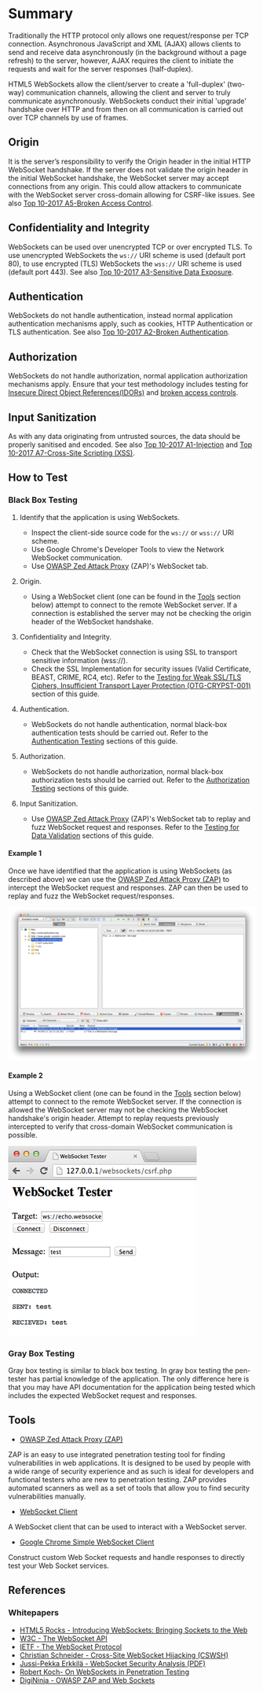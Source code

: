 # Summary

Traditionally the HTTP protocol only allows one request/response per TCP connection. Asynchronous JavaScript and XML (AJAX) allows clients to send and receive data asynchronously (in the background without a page refresh) to the server, however, AJAX requires the client to initiate the requests and wait for the server responses (half-duplex).

HTML5 WebSockets allow the client/server to create a 'full-duplex' (two-way) communication channels, allowing the client and server to truly communicate asynchronously. WebSockets conduct their initial 'upgrade' handshake over HTTP and from then on all communication is carried out over TCP channels by use of frames.

## Origin

It is the server’s responsibility to verify the Origin header in the initial HTTP WebSocket handshake. If the server does not validate the origin header in the initial WebSocket handshake, the WebSocket server may accept connections from any origin. This could allow attackers to communicate with the WebSocket server cross-domain allowing for CSRF-like issues. See also [Top 10-2017 A5-Broken Access Control](https://www.owasp.org/index.php/Top_10-2017_A5-Broken_Access_Control).

## Confidentiality and Integrity

WebSockets can be used over unencrypted TCP or over encrypted TLS. To use unencrypted WebSockets the `ws://` URI scheme is used (default port 80), to use encrypted (TLS) WebSockets the `wss://` URI scheme is used (default port 443). See also [Top 10-2017 A3-Sensitive Data Exposure](https://www.owasp.org/index.php/Top_10-2017_A3-Sensitive_Data_Exposure).

## Authentication

WebSockets do not handle authentication, instead normal application authentication mechanisms apply, such as cookies, HTTP Authentication or TLS authentication. See also [Top 10-2017 A2-Broken Authentication](https://www.owasp.org/index.php/Top_10-2017_A2-Broken_Authentication).

## Authorization

WebSockets do not handle authorization, normal application authorization mechanisms apply.  Ensure that your test methodology includes testing for [Insecure Direct Object References(IDORs)](https://www.owasp.org/index.php/Testing_for_Insecure_Direct_Object_References_(OTG-AUTHZ-004)) and [broken access controls](https://www.owasp.org/index.php/Top_10-2017_A5-Broken_Access_Control).

## Input Sanitization

As with any data originating from untrusted sources, the data should be properly sanitised and encoded. See also [Top 10-2017 A1-Injection](https://www.owasp.org/index.php/Top_10-2017_A1-Injection) and [Top 10-2017 A7-Cross-Site Scripting (XSS)](https://www.owasp.org/index.php/Top_10-2017_A7-Cross-Site_Scripting_(XSS)).

## How to Test

### Black Box Testing

1. Identify that the application is using WebSockets.
   * Inspect the client-side source code for the `ws://` or `wss://` URI scheme.
   * Use Google Chrome's Developer Tools to view the Network WebSocket communication.
   * Use [OWASP Zed Attack Proxy](https://www.owasp.org/index.php/OWASP_Zed_Attack_Proxy_Project) (ZAP)'s WebSocket tab.

2. Origin.
   * Using a WebSocket client (one can be found in the [Tools](#Tools) section below) attempt to connect to the remote WebSocket server. If a connection is established the server may not be checking the origin header of the WebSocket handshake.

3. Confidentiality and Integrity.
   * Check that the WebSocket connection is using SSL to transport sensitive information (wss://).
   * Check the SSL Implementation for security issues (Valid Certificate, BEAST, CRIME, RC4, etc). Refer to the [Testing for Weak SSL/TLS Ciphers, Insufficient Transport Layer Protection (OTG-CRYPST-001)](https://www.owasp.org/index.php/Testing_for_Weak_SSL/TLS_Ciphers,_Insufficient_Transport_Layer_Protection_(OTG-CRYPST-001)) section of this guide.

4. Authentication.
   * WebSockets do not handle authentication, normal black-box authentication tests should be carried out. Refer to the [Authentication Testing](https://www.owasp.org/index.php/Testing_for_authentication) sections of this guide.

5. Authorization.  
   * WebSockets do not handle authorization, normal black-box authorization tests should be carried out. Refer to the [Authorization Testing](https://www.owasp.org/index.php/Testing_for_Authorization) sections of this guide.

6. Input Sanitization.
   * Use [OWASP Zed Attack Proxy](https://www.owasp.org/index.php/OWASP_Zed_Attack_Proxy_Project) (ZAP)'s WebSocket tab to replay and fuzz WebSocket request and responses. Refer to the [Testing for Data Validation](https://www.owasp.org/index.php/Testing_for_Data_Validation) sections of this guide.

#### Example 1

Once we have identified that the application is using WebSockets (as described above) we can use the [OWASP Zed Attack Proxy (ZAP)](https://www.owasp.org/index.php/OWASP_Zed_Attack_Proxy_Project) to intercept the WebSocket request and responses. ZAP can then be used to replay and fuzz the WebSocket request/responses.

![ZAP WebSockets](images/OWASP_ZAP_WebSockets.png)

#### Example 2

Using a WebSocket client (one can be found in the [Tools](#Tools) section below) attempt to connect to the remote WebSocket server. If the connection is allowed the WebSocket server may not be checking the WebSocket handshake's origin header. Attempt to replay requests previously intercepted to verify that cross-domain WebSocket communication is possible.

![WebSocket Client](images/WebSocket_Client.png)

### Gray Box Testing

Gray box testing is similar to black box testing. In gray box testing the pen-tester has partial knowledge of the application. The only difference here is that you may have API documentation for the application being tested which includes the expected WebSocket request and responses.

## Tools

* [OWASP Zed Attack Proxy (ZAP)](https://www.owasp.org/index.php/OWASP_Zed_Attack_Proxy_Project)

ZAP is an easy to use integrated penetration testing tool for finding vulnerabilities in web applications. It is designed to be used by people with a wide range of security experience and as such is ideal for developers and functional testers who are new to penetration testing. ZAP provides automated scanners as well as a set of tools that allow you to find security vulnerabilities manually.

* [WebSocket Client](https://github.com/ethicalhack3r/scripts/blob/master/WebSockets.html)

A WebSocket client that can be used to interact with a WebSocket server.

* [Google Chrome Simple WebSocket Client](https://chrome.google.com/webstore/detail/simple-websocket-client/pfdhoblngboilpfeibdedpjgfnlcodoo?hl=en)

Construct custom Web Socket requests and handle responses to directly test your Web Socket services.

## References

### Whitepapers

* [HTML5 Rocks - Introducing WebSockets: Bringing Sockets to the Web](http://www.html5rocks.com/en/tutorials/websockets/basics/)
* [W3C - The WebSocket API](http://dev.w3.org/html5/websockets/)
* [IETF - The WebSocket Protocol](https://tools.ietf.org/html/rfc6455)
* [Christian Schneider - Cross-Site WebSocket Hijacking (CSWSH)](http://www.christian-schneider.net/CrossSiteWebSocketHijacking.html)
* [Jussi-Pekka Erkkilä - WebSocket Security Analysis (PDF)](http://juerkkil.iki.fi/files/writings/websocket2012.pdf)
* [Robert Koch- On WebSockets in Penetration Testing](http://www.ub.tuwien.ac.at/dipl/2013/AC07815487.pdf)
* [DigiNinja - OWASP ZAP and Web Sockets](http://www.digininja.org/blog/zap_web_sockets.php)
